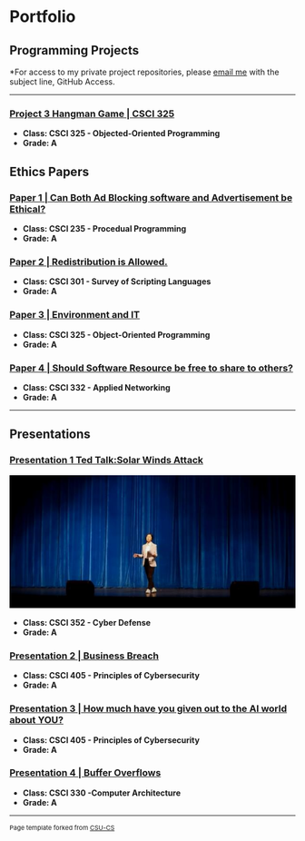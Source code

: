 Portfolio
=========

Programming Projects
--------------------

*For access to my private project repositories, please [email me](mailto:jmin@csustudent.net?subject=GitHub%20Access) with the subject line, GitHub Access.

---
### [Project 3 Hangman Game | CSCI 325](project1)
-   **Class: CSCI 325 - Objected-Oriented Programming**  
-   **Grade: A**

Ethics Papers
-------------

### [Paper 1 | Can Both Ad Blocking software and Advertisement be Ethical?](/pdf/Ad_Blocking_Paper.pdf)

-   **Class: CSCI 235 - Procedual Programming**  
-   **Grade: A**

### [Paper 2 | Redistribution is Allowed.](/pdf/Redistribution_is_Allowed.pdf)

-   **Class: CSCI 301 - Survey of Scripting Languages** 
-   **Grade: A**

### [Paper 3 | Environment and IT](/pdf/EnvironmentandIT.pdf)

-   **Class: CSCI 325 - Object-Oriented Programming** 
-   **Grade: A**

### [Paper 4 | Should Software Resource be free to share to others?](/pdf/SoftwareResourcebeFree.pdf)

-   **Class: CSCI 332 - Applied Networking** 
-   **Grade: A**

---

Presentations
-------------

### [Presentation 1 Ted Talk:Solar Winds Attack](https://www.youtube.com/watch?v=JlQyeHu5YwU)

![TedTalk](/images/tedtalk.JPG)

- **Class: CSCI 352 - Cyber Defense** 
- **Grade: A**


### [Presentation 2 | Business Breach](/pdf/HomDepotBreach.pdf)

- **Class: CSCI 405 - Principles of Cybersecurity** 
- **Grade: A**

### [Presentation 3 | How much have you given out to the AI world about YOU?](/pdf/AI.pdf)

- **Class: CSCI 405 - Principles of Cybersecurity** 
- **Grade: A**

### [Presentation 4 | Buffer Overflows](/pdf/Buffer_Overflows.pdf)

- **Class: CSCI 330 -Computer Architecture** 
- **Grade: A**

---

<p style="font-size:11px">Page template forked from <a href="https://github.com/csu-cs/csci-portfolio">CSU-CS</a></p>
<!-- Remove above link if you don't want to attributive -->
